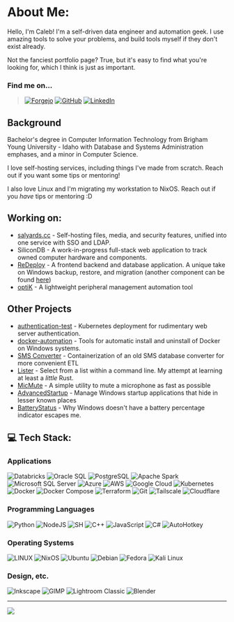 <head>
  <link rel="shortcut icon" type="image/png" href="assets/favicon.png">
<!--   <link rel="shortcut icon" type="image/png" 
    href="{{ "/assets/favicon.png"  | absolute_url }}"> -->
</head>

<head>
  <link rel="shortcut icon" type="image/png" href="assets/favicon.png">
<!--   <link rel="shortcut icon" type="image/png" 
    href="{{ "/assets/favicon.png"  | absolute_url }}"> -->
</head>

# About Me:
Hello, I'm Caleb! I'm a self-driven data engineer and automation geek. I use amazing tools to solve your problems, and build tools myself if they don't exist already.

Not the fanciest portfolio page? True, but it's easy to find what you're looking for, which I think is just as important.

<!-- ## 🌐 Socials: -->
### Find me on... 
> [![Forgejo](https://img.shields.io/badge/Forgejo-%23FB923C.svg?logo=forgejo&logoColor=white)](https://git.salyards.cc/SalSonn) 
[![GitHub](https://img.shields.io/badge/GitHub-indigo?logo=github&logoColor=white)](https://github.com/CalebSalyards) 
[![LinkedIn](https://img.shields.io/badge/LinkedIn-%230077B5.svg?logo=linkedin&logoColor=white)](https://linkedin.com/in/caleb-salyards) 
<!--<br>Python, C#, SQL
<br>Linux, Windows, Bash-->

## Background
Bachelor's degree in Computer Information Technology from Brigham Young University - Idaho with Database and Systems Administration emphases, and a minor in Computer Science. 

I love self-hosting services, including things I've made from scratch. Reach out if you want some tips or mentoring!

I also love Linux and I'm migrating my workstation to NixOS. Reach out if you *have* tips or mentoring :D

## Working on:
- [salyards.cc](https://salyards.cc) - Self-hosting files, media, and security features, unified into one service with SSO and LDAP.
- SiliconDB - A work-in-progress full-stack web application to track owned computer hardware and components.
- [ReDeploy](https://github.com/CalebSalyards/redeployDB) - A frontend backend and database application. A unique take on Windows backup, restore, and migration (another component can be found [here](https://github.com/Salsonn/zipper))
- [optiK](https://github.com/salsonn/optik) - A lightweight peripheral management automation tool

## Other Projects
- [authentication-test](https://github.com/CalebSalyards/authentication-test) - Kubernetes deployment for rudimentary web server authentication. 
- [docker-automation](https://github.com/CalebSalyards/docker-automations) - Tools for automatic install and uninstall of Docker on Windows systems.
- [SMS Converter](https://git.salyards.cc/SalSonn/sms-converter) - Containerization of an old SMS database converter for more convenient ETL
- [Lister](https://github.com/Salsonn/lister) - Select from a list within a command line. My attempt at learning at least a _little_ Rust.
- [MicMute](https://github.com/Salsonn/MicMute) - A simple utility to mute a microphone as fast as possible
- [AdvancedStartup](https://github.com/Salsonn/AdvancedStartup) - Manage Windows startup applications that hide in lesser known places
- [BatteryStatus](https://github.com/Salsonn/BatteryStatus) - Why Windows doesn't have a battery percentage indicator escapes me.


## 💻 Tech Stack:
<!-- If you see things commented out here you're probably looking at stuff I've worked with but am either 
hiding for the sake of limited space or that it's simply been a while since I used that particular thing -->
### Applications
![Databricks](https://img.shields.io/badge/Databricks-16272e?style=for-the-badge&logo=databricks)
![Oracle SQL](https://img.shields.io/badge/Oracle_SQL-red?style=for-the-badge&logo=oracle)
![PostgreSQL](https://img.shields.io/badge/PostgreSQL-green?style=for-the-badge&logo=postgresql)
![Apache Spark](https://img.shields.io/badge/Apache%20Spark-FDEE21?style=for-the-badge&logo=apachespark&logoColor=black) 
![Microsoft SQL Server](https://img.shields.io/badge/Microsoft%20SQL%20Sever-CC2927?style=for-the-badge&logo=microsoft%20sql%20server&logoColor=white) 
![Azure](https://img.shields.io/badge/azure-%230072C6.svg?style=for-the-badge&logo=microsoftazure&logoColor=white) 
![AWS](https://img.shields.io/badge/AWS-grey?style=for-the-badge&logo=amazon)
![Google Cloud](https://img.shields.io/badge/Google%20Cloud-%234285F4.svg?style=for-the-badge&logo=google-cloud&logoColor=white)
![Kubernetes](https://img.shields.io/badge/kubernetes-%23326ce5.svg?style=for-the-badge&logo=kubernetes&logoColor=white) 
![Docker](https://img.shields.io/badge/docker-%230db7ed.svg?style=for-the-badge&logo=docker&logoColor=white)
![Docker Compose](https://img.shields.io/badge/docker_compose-grey?style=for-the-badge&logo=docker)
![Terraform](https://img.shields.io/badge/Terraform-lightgrey?style=for-the-badge&logo=terraform)
![Git](https://img.shields.io/badge/Git-purple?style=for-the-badge&logo=git&logoColor=white)
![Tailscale](https://img.shields.io/badge/Tailscale-grey?style=for-the-badge&logo=tailscale)
![Cloudflare](https://img.shields.io/badge/Cloudflare-white?style=for-the-badge&logo=cloudflare)
<!-- ![MySQL](https://img.shields.io/badge/mysql-%2300f.svg?style=for-the-badge&logo=mysql&logoColor=white) --> 
<!-- ![Oracle Cloud](https://img.shields.io/badge/Oracle-F80000?style=for-the-badge&logo=oracle&logoColor=white) -->
<!-- ![Traefik Proxy](https://img.shields.io/badge/Traefik_Proxy-teal?style=for-the-badge&logo=traefikproxy&logoColor=white) -->
<!-- ![Bitwarden](https://img.shields.io/badge/bitwarden-%23175DDC.svg?style=for-the-badge&logo=bitwarden&logoColor=white) -->
<!-- ![Jellyfin](https://img.shields.io/badge/jellyfin-%23000B25.svg?style=for-the-badge&logo=Jellyfin&logoColor=00A4DC) -->
<!-- ![Pi-Hole](https://img.shields.io/badge/pihole-%2396060C.svg?style=for-the-badge&logo=pi-hole&logoColor=white) -->
<!-- ![Confluence](https://img.shields.io/badge/confluence-%23172BF4.svg?style=for-the-badge&logo=confluence&logoColor=white) -->

### Programming Languages 
![Python](https://img.shields.io/badge/python-3670A0?style=for-the-badge&logo=python&logoColor=ffdd54) 
![NodeJS](https://img.shields.io/badge/node.js-6DA55F?style=for-the-badge&logo=node.js&logoColor=white) 
![SH](https://img.shields.io/badge/BASH-black?style=for-the-badge&logo=gnubash)
![C++](https://img.shields.io/badge/c++-%2300599C.svg?style=for-the-badge&logo=c%2B%2B&logoColor=white) 
![JavaScript](https://img.shields.io/badge/javascript-%23323330.svg?style=for-the-badge&logo=javascript&logoColor=%23F7DF1E) 
![C#](https://img.shields.io/badge/c%23-%23239120.svg?style=for-the-badge&logo=c-sharp&logoColor=white) 
![AutoHotkey](https://img.shields.io/badge/AutoHotkey-green?style=for-the-badge&logo=autohotkey)
<!-- ![CSS3](https://img.shields.io/badge/css3-%231572B6.svg?style=for-the-badge&logo=css3&logoColor=white) -->
<!-- ![HTML5](https://img.shields.io/badge/html5-%23E34F26.svg?style=for-the-badge&logo=html5&logoColor=white) -->

### Operating Systems
<!-- ![Raspberry Pi](https://img.shields.io/badge/-RaspberryPi-C51A4A?style=for-the-badge&logo=Raspberry-Pi) -->
![LINUX](https://img.shields.io/badge/Linux-FCC624?style=for-the-badge&logo=linux&logoColor=black) 
![NixOS](https://img.shields.io/badge/NixOS-111111?style=for-the-badge&logo=nixos)
![Ubuntu](https://img.shields.io/badge/Ubuntu_Server-grey?style=for-the-badge&logo=ubuntu)
![Debian](https://img.shields.io/badge/Debian-a80030?style=for-the-badge&logo=debian)
![Fedora](https://img.shields.io/badge/Fedora-white?style=for-the-badge&logo=fedora)
![Kali Linux](https://img.shields.io/badge/Kali_Linux-222222?style=for-the-badge&logo=kalilinux)

### Design, etc.
![Inkscape](https://img.shields.io/badge/Inkscape-e0e0e0?style=for-the-badge&logo=inkscape&logoColor=080A13) 
![GIMP](https://img.shields.io/badge/GIMP-blue?style=for-the-badge&logo=gimp)
![Lightroom Classic](https://img.shields.io/badge/Adobe_Lightroom-grey?style=for-the-badge&logo=adobelightroomclassic)
![Blender](https://img.shields.io/badge/blender-%23F5792A.svg?style=for-the-badge&logo=blender&logoColor=white) 

<!-- ## 📊 [GitHub](https://github.com/CalebSalyards) Stats: -->
<!-- ![](https://github-readme-stats.vercel.app/api?username=CalebSalyards&theme=dark&hide_border=false&include_all_commits=false&count_private=false)<br/> -->
<!-- ![](https://github-readme-streak-stats.herokuapp.com/?user=CalebSalyards&theme=dark&hide_border=false)<br/> -->
<!-- ![](https://github-readme-stats.vercel.app/api/top-langs/?username=CalebSalyards&theme=dark&hide_border=false&include_all_commits=false&count_private=false&layout=compact) -->

---
[![](https://visitcount.itsvg.in/api?id=CalebSalyards&icon=0&color=6)](https://visitcount.itsvg.in)

<!-- Created with GPRM ( https://gprm.itsvg.in ) -->
